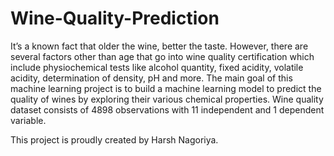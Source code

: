# Wine-Quality-Prediction
It’s a known fact that older the wine, better the taste. However, there are several factors other than age that go into wine quality certification which include physiochemical tests like alcohol quantity, fixed acidity, volatile acidity, determination of density, pH and more. The main goal of this machine learning project is to build a machine learning model to predict the quality of wines by exploring their various chemical properties. Wine quality dataset consists of 4898 observations with 11 independent and 1 dependent variable.

This project is proudly created by Harsh Nagoriya.
